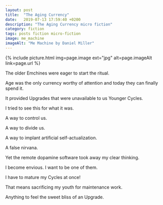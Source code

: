 ```yaml
---
layout: post
title:  "The Aging Currency"
date:   2019-07-13 17:59:40 +0200
description: "The Aging Currency micro fiction"
category: fiction
tags: posts fiction micro-fiction
image: me_machine
imageAlt: "Me Machine by Daniel Miller"
---
```


{% include picture.html img=page.image ext="jpg" alt=page.imageAlt link=page.url %}

The older Emchines were eager to start the ritual.

Age was the only currency worthy of attention and today they can finally spend it.

It provided Upgrades that were unavailable to us Younger Cycles.

I tried to see this for what it was.

A way to control us.

A way to divide us.

A way to implant artificial self-actualization.

A false nirvana.

Yet the remote dopamine software took away my clear thinking.

I become envious. I want to be one of them.

I have to mature my Cycles at once!

That means sacrificing my youth for maintenance work.

Anything to feel the sweet bliss of an Upgrade.
